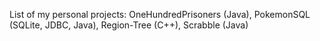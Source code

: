List of my personal projects:
OneHundredPrisoners (Java),
PokemonSQL (SQLite, JDBC, Java),
Region-Tree (C++),
Scrabble (Java)
